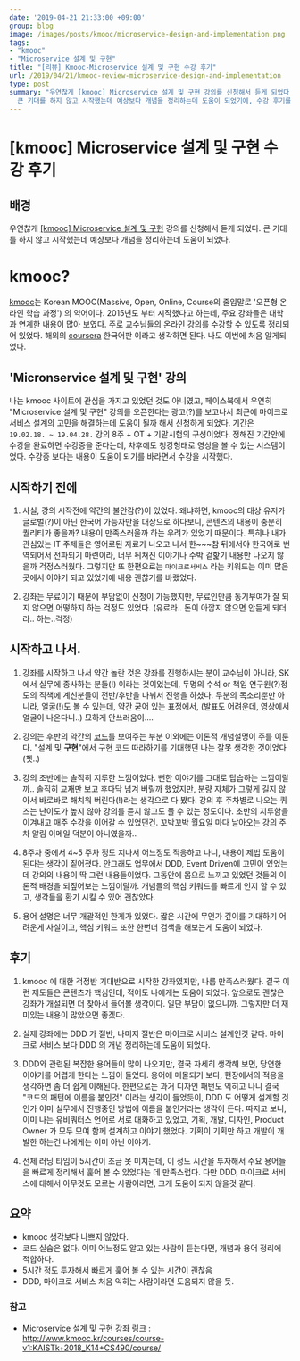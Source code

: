 ```yaml
---
date: '2019-04-21 21:33:00 +09:00'
group: blog
image: /images/posts/kmooc/microservice-design-and-implementation.png
tags:
- "kmooc"
- "Microservice 설계 및 구현"
title: "[리뷰] Kmooc-Microservice 설계 및 구현 수강 후기"
url: /2019/04/21/kmooc-review-microservice-design-and-implementation
type: post
summary: "우연찮게 [kmooc] Microservice 설계 및 구현 강의를 신청해서 듣게 되었다.
  큰 기대를 하지 않고 시작했는데 예상보다 개념을 정리하는데 도움이 되었기에, 수강 후기를 작성해보았다."
---
```

# [kmooc] Microservice 설계 및 구현 수강 후기

## 배경 

우연찮게 [[kmooc] Microservice 설계 및 구현](http://www.kmooc.kr/courses/course-v1:KAISTk+2018_K14+CS490/course/) 강의를 신청해서 듣게 되었다.
큰 기대를 하지 않고 시작했는데 예상보다 개념을 정리하는데 도움이 되었다. 

# kmooc?

[kmooc](http://www.kmooc.kr)는 Korean MOOC(Massive, Open, Online, Course의 줄임말로 '오픈형 온라인 학습 과정') 의 약어이다. 
2015년도 부터 시작했다고 하는데, 주요 강좌들은 대학과 연계한 내용이 많아 보였다. 주로 교수님들의 온라인 강의를 수강할 수 있도록 정리되어 있었다. 
해외의 [coursera](coursera.org) 한국어판 이라고 생각하면 된다. 나도 이번에 처음 알게되었다.

## 'Micronservice 설계 및 구현' 강의

나는 kmooc 사이트에 관심을 가지고 있었던 것도 아니였고, 페이스북에서 우연히 "Microservice 설계 및 구현" 강의를 오픈한다는 광고(?)를 보고나서
최근에 마이크로 서비스 설계의 고민을 해결하는데 도움이 될까 해서 신청하게 되었다. 기간은 `19.02.18. ~ 19.04.28.` 강의 8주 + OT + 기말시험의 구성이었다.
정해진 기간안에 수강을 완료하면 수강증을 준다는데, 차후에도 청강형태로 영상을 볼 수 있는 시스템이었다. 수강증 보다는 내용이 도움이 되기를 바라면서 수강을 시작했다. 


## 시작하기 전에

1. 사실, 강의 시작전에 약간의 불안감(?)이 있었다. 왜냐하면, kmooc의 대상 유저가 글로벌(?)이 아닌 한국어 가능자만을 대상으로 하다보니, 
콘텐츠의 내용이 충분히 퀄리티가 좋을까? 내용이 만족스러울까 하는 우려가 있었기 때문이다. 특히나 내가 관심있는 IT 주제들은 영어로된 자료가 나오고 나서
한~~~참 뒤에서야 한국어로 번역되어서 전파되기 마련이라, 너무 뒤쳐진 이야기나 수박 겉핥기 내용만 나오지 않을까 걱정스러웠다. 
그렇지만 또 한편으로는 `마이크로서비스` 라는 키워드는 이미 많은 곳에서 이야기 되고 있었기에 내용 괜찮기를 바랬었다.

2. 강좌는 무료이기 때문에 부담없이 신청이 가능했지만, 무료인만큼 동기부여가 잘 되지 않으면 어떻하지 하는 걱정도 있었다. 
(유료라.. 돈이 아깝지 않으면 안듣게 되더라.. 하는..걱정)

## 시작하고 나서.

1. 강좌를 시작하고 나서 약간 놀란 것은 강좌를 진행하시는 분이 교수님이 아니라, SK에서 실무에 종사하는 분들(!) 이라는 것이었는데, 두명의 수석 or 책임 연구원(?)정도의
직책에 계신분들이 전반/후반을 나눠서 진행을 하셨다. 두분의 목소리뿐만 아니라, 얼굴(!)도 볼 수 있는데, 약간 굳어 있는 표정에서, (발표도 어려운데, 영상에서 얼굴이 나온다니..)
묘하게 안쓰러움이....

2. 강의는 후반의 약간의 [코드](https://github.com/haesiku/kmooc)를 보여주는 부분 이외에는 이론적 개념설명이 주를 이룬다. "설계 및 **구현**"에서 
구현 코드 따라하기를 기대했던 나는 잘못 생각한 것이었다(쳇..)

3. 강의 초반에는 솔직히 지루한 느낌이었다. 뻔한 이야기를 그대로 답습하는 느낌이랄까.. 솔직히 교재만 보고 후다닥 넘겨 버릴까 했었지만, 분량 자체가 그렇게 길지 않아서
바로바로 해치워 버린다(!)라는 생각으로 다 봤다. 강의 후 주차별로 나오는 퀴즈는 난이도가 높지 않아 강의를 듣지 않고도 풀 수 있는 정도이다. 초반의 지루함을 이겨내고
매주 수강을 이어갈 수 있었던건. 꼬박꼬박 월요일 마다 날아오는 강의 주차 알림 이메일 덕분이 아니였을까.. 

4. 8주차 중에서 4~5 주차 정도 지나서 어느정도 적응하고 나니, 내용이 제법 도움이 된다는 생각이 짙어졌다. 안그래도 업무에서 DDD, Event Driven에 고민이 있었는데
강의의 내용이 딱 그런 내용들이었다. 그동안에 몸으로 느끼고 있었던 것들의 이론적 배경을 되짚어보는 느낌이랄까. 개념들의 핵심 키워드를 빠르게 인지 할 수 있고, 
생각들을 환기 시킬 수 있어 괜찮았다.

5. 용어 설명은 너무 개괄적인 한계가 있었다. 짧은 시간에 무언가 깊이를 기대하기 어려운게 사실이고, 핵심 키워드 또한 한번더 검색을 해보는게 도움이 되었다.



## 후기

1. kmooc 에 대한 걱정반 기대반으로 시작한 강좌였지만, 나름 만족스러웠다. 결국 이런 제도들은 콘텐츠가 핵심인데, 적어도 나에게는 도움이 되었다. 앞으로도 괜찮은 강좌가 개설되면
더 찾아서 들어볼 생각이다. 일단 부담이 없으니까. 그렇지만 더 재미있는 내용이 많았으면 좋겠다. 

2. 실제 강좌에는 DDD 가 절반, 나머지 절반은 마이크로 서비스 설계인것 같다. 마이크로 서비스 보다 DDD 의 개념 정리하는데 도움이 되었다.

3. DDD와 관련된 복잡한 용어들이 많이 나오지만, 결국 자세히 생각해 보면, 당연한 이야기를 어렵게 한다는 느낌이 들었다. 용어에 매몰되기 보다, 현장에서의 적용을 생각하면 좀 더 쉽게 이해된다.
한편으로는 과거 디자인 패턴도 익히고 나니 결국 "코드의 패턴에 이름을 붙인것" 이라는 생각이 들었듯이, DDD 도 어떻게 설계할 것인가 이미 실무에서 진행중인 방법에 이름을 붙인거라는 생각이 든다.
따지고 보니, 이미 나는 유비쿼터스 언어로 서로 대화하고 있었고, 기획, 개발, 디자인, Product Owner 가 모두 모여 함께 설계하고 이야기 했었다. 
기획이 기획만 하고 개발이 개발한 하는건 나에게는 이미 아닌 이야기.

4. 전체 러닝 타임이 5시간이 조금 못 미치는데, 이 정도 시간을 투자해서 주요 용어들을 빠르게 정리해서 훑어 볼 수 있었다는 데 만족스럽다. 다만 DDD, 마이크로 서비스에 대해서 아무것도 모르는 사람이라면, 
크게 도움이 되지 않을것 같다. 

## 요약

- kmooc 생각보다 나쁘지 않았다.
- 코드 실습은 없다. 이미 어느정도 알고 있는 사람이 듣는다면, 개념과 용어 정리에 적합하다.
- 5시간 정도 투자해서 빠르게 훑어 볼 수 있는 시간이 괜찮음
- DDD, 마이크로 서비스 처음 익히는 사람이라면 도움되지 않을 듯.

### 참고
 * Microservice 설계 및 구현 강좌 링크 : http://www.kmooc.kr/courses/course-v1:KAISTk+2018_K14+CS490/course/


